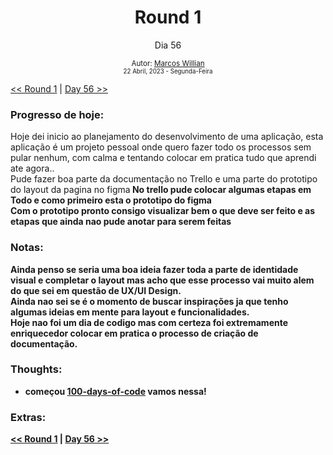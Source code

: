 <div align="center">
  <h1>Round 1</h1>
  <p>Dia 56</p>

  <sub>
    Autor: <a href="https://github.com/marcosmwx" target="_blank">Marcos Willian</a>
    <br>
    <small>22 Abril, 2023 -  Segunda-Feira</small>
  </sub>
</div>

[<< Round 1](./README.MD) | [Day 56 >>](dia056.md)

### Progresso de hoje:

Hoje dei inicio ao planejamento do desenvolvimento de uma aplicação, esta aplicação é um projeto pessoal onde quero fazer todo os processos sem pular nenhum, com calma e tentando colocar em pratica tudo que aprendi ate agora.. <br>
Pude fazer boa parte da documentação no Trello e uma parte do prototipo do layout da pagina no figma<b>
No trello pude colocar algumas etapas em Todo e como primeiro esta o prototipo do figma<br>
Com o prototipo pronto consigo visualizar bem o que deve ser feito e as etapas que ainda nao pude anotar para serem feitas<br>

### Notas:

Ainda penso se seria uma boa ideia fazer toda a parte de identidade visual e completar o layout mas acho que esse processo vai muito alem do que sei em questão de UX/UI Design.<br>
Ainda nao sei se é o momento de buscar inspirações ja que tenho algumas ideias em mente para layout e funcionalidades.<br>
Hoje nao foi um dia de codigo mas com certeza foi extremamente enriquecedor colocar em pratica o processo de criação de documentação.<br>

### Thoughts:

- começou [100-days-of-code](https://github.com/marcosmwx/100DaysOfCode) vamos nessa!

### Extras:

[<< Round 1](./README.MD) | [Day 56 >>](dia056.md)
